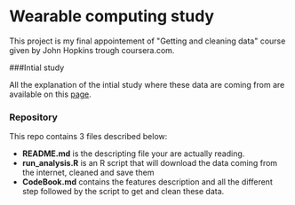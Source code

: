 # Wearable computing study

This project is my final appointement of "Getting and cleaning data" course
given by John Hopkins trough coursera.com.


###Intial study

All the explanation of the intial study where these data are coming from are 
available on this [page](http://archive.ics.uci.edu/ml/datasets/Human+Activity+Recognition+Using+Smartphones).


### Repository

This repo contains 3 files described below:

* __README.md__ is the descripting file your are actually reading.
* __run_analysis.R__ is an R script that will download the data coming from the             internet, cleaned and save them
* __CodeBook.md__ contains the features description and all the different step
    followed by the script to get and clean these data.
